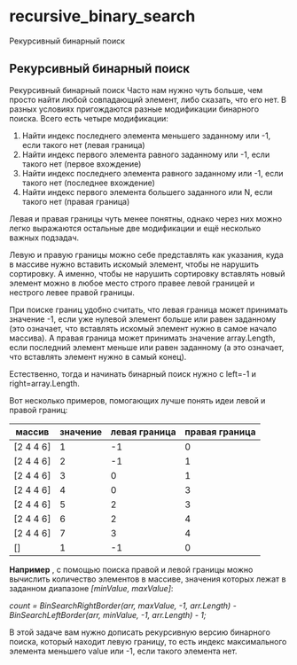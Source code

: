 # recursive_binary_search
Рекурсивный бинарный поиск
## Рекурсивный бинарный поиск
Рекурсивный бинарный поиск
Часто нам нужно чуть больше, чем просто найти любой совпадающий элемент, либо сказать, что его нет. В разных условиях пригождаются разные модификации бинарного поиска. Всего есть четыре модификации:

1. Найти индекс последнего элемента меньшего заданному или -1, если такого нет (левая граница)
2. Найти индекс первого элемента равного заданному или -1, если такого нет (первое вхождение)
3. Найти индекс последнего элемента равного заданному или -1, если такого нет (последнее вхождение)
4. Найти индекс первого элемента большего заданного или N, если такого нет (правая граница)

Левая и правая границы чуть менее понятны, однако через них можно легко выражаются остальные две модификации и ещё несколько важных подзадач.

Левую и правую границы можно себе представлять как указания, куда в массиве нужно вставить искомый элемент, чтобы не нарушить сортировку. А именно, чтобы не нарушить сортировку вставлять новый элемент можно в любое место строго правее левой границей и нестрого левее правой границы.

При поиске границ удобно считать, что левая граница может принимать значение -1, если уже нулевой элемент больше или равен заданному (это означает, что вставлять искомый элемент нужно в самое начало массива). А правая граница может принимать значение array.Length, если последний элемент меньше или равен заданному (а это означает, что вставлять элемент нужно в самый конец).

Естественно, тогда и начинать бинарный поиск нужно с left=-1 и right=array.Length.

Вот несколько примеров, помогающих лучше понять идеи левой и правой границ:

|массив|значение|левая граница|правая граница|
|------|--------|-------------|--------------|
|[2 4 4 6]|1|-1|0|
|[2 4 4 6]|2|-1|1|
|[2 4 4 6]|3|0|1|
|[2 4 4 6]|4|0|3|
|[2 4 4 6]|5|2|3|
|[2 4 4 6]|6|2|4|
|[2 4 4 6]|7|3|4|
|[]|1|-1|0|

**Например** , с помощью поиска правой и левой границы можно вычислить количество элементов в массиве, значения которых лежат в заданном диапазоне *[minValue, maxValue]*:

*count = BinSearchRightBorder(arr, maxValue, -1, arr.Length) - BinSearchLeftBorder(arr, minValue, -1, arr.Length) - 1;*

В этой задаче вам нужно дописать рекурсивную версию бинарного поиска, который находит левую границу, то есть индекс максимального элемента меньшего value или -1, если такого элемента нет.
